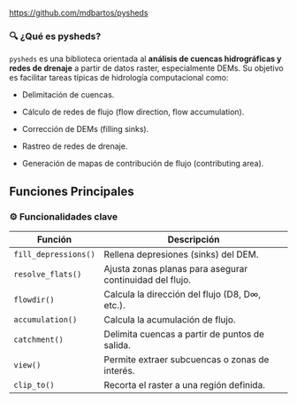 https://github.com/mdbartos/pysheds
### 🔍 ¿Qué es pysheds?

`pysheds` es una biblioteca orientada al **análisis de cuencas hidrográficas y redes de drenaje** a partir de datos raster, especialmente DEMs. Su objetivo es facilitar tareas típicas de hidrología computacional como:

- Delimitación de cuencas.
    
- Cálculo de redes de flujo (flow direction, flow accumulation).
    
- Corrección de DEMs (filling sinks).
    
- Rastreo de redes de drenaje.
    
- Generación de mapas de contribución de flujo (contributing area).
## Funciones Principales

### ⚙️ Funcionalidades clave

| Función              | Descripción                                              |
| -------------------- | -------------------------------------------------------- |
| `fill_depressions()` | Rellena depresiones (sinks) del DEM.                     |
| `resolve_flats()`    | Ajusta zonas planas para asegurar continuidad del flujo. |
| `flowdir()`          | Calcula la dirección del flujo (D8, D∞, etc.).           |
| `accumulation()`     | Calcula la acumulación de flujo.                         |
| `catchment()`        | Delimita cuencas a partir de puntos de salida.           |
| `view()`             | Permite extraer subcuencas o zonas de interés.           |
| `clip_to()`          | Recorta el raster a una región definida.                 |